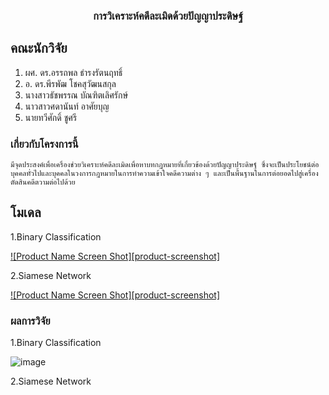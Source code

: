 
<h3 align="center">การวิเคราะห์คดีละเมิดด้วยปัญญาประดิษฐ์</h3>


<!-- ABOUT THE PROJECT -->
## คณะนักวิจัย

1.	ผศ. ดร.อรรถพล ธำรงรัตนฤทธิ์	
2.	อ. ดร.พีรพัฒ โชคสุวัฒนสกุล	
3.	นางสาวธัชพรรณ บัณฑิตเลิศรักษ์ 
4.	นาวสาวศดานันท์ อาศัยบุญ	
5.	นายทวีศักดิ์ ชูศรี


### เกี่ยวกับโครงการนี้

    มีจุดประสงค์เพื่อเครื่องช่วยวิเคราะห์คดีละเมิดเพื่อหาบทกฏหมายที่เกี่ยวข้องด้วยปัญญาประดิษฐ์ ซึ่งจะเป็นประโยชน์ต่อบุคคลทั่วไปและบุคคลในวงการกฎหมายในการทำความเข้าใจคดีความต่าง ๆ และเป็นพื้นฐานในการต่อยอดไปสู่เครื่องตัดสินคดีตวามต่อไปด้วย


<!-- GETTING STARTED -->
## โมเดล

1.Binary Classification


[![Product Name Screen Shot][product-screenshot]](https://example.com)

2.Siamese Network


[![Product Name Screen Shot][product-screenshot]](https://example.com)


### ผลการวิจัย

1.Binary Classification

![image](https://user-images.githubusercontent.com/62151531/147270611-dc521c96-e187-47ea-83be-a9933c9ce627.png)

2.Siamese Network





